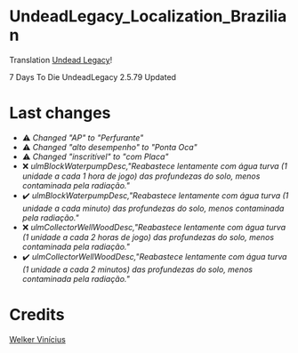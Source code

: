 # UndeadLegacy_Localization_Brazilian

Translation <a href="https://ul.subquake.com/" tittle="Undead Legacy" rel="nofollow">Undead Legacy</a>!

7 Days To Die UndeadLegacy 2.5.79 Updated <br>

# Last changes
- ⚠️ _Changed "AP" to "Perfurante"_
- ⚠️ _Changed "alto desempenho" to "Ponta Oca"_
- ⚠️ _Changed "inscritível" to "com Placa"_
- ❌ _ulmBlockWaterpumpDesc,"Reabastece lentamente com água turva (1 unidade a cada 1 hora de jogo) das profundezas do solo, menos contaminada pela radiação."_
- ✔️ _ulmBlockWaterpumpDesc,"Reabastece lentamente com água turva (1 unidade a cada minuto) das profundezas do solo, menos contaminada pela radiação."_
- ❌ _ulmCollectorWellWoodDesc,"Reabastece lentamente com água turva (1 unidade a cada 2 horas de jogo) das profundezas do solo, menos contaminada pela radiação."_
- ✔️ _ulmCollectorWellWoodDesc,"Reabastece lentamente com água turva (1 unidade a cada 2 minutos) das profundezas do solo, menos contaminada pela radiação."_


# Credits

<a href="https://github.com/welkervinicius/UndeadLegacy_Localization_Brazilian" tittle="" rel="nofollow">Welker Vinícius</a>
